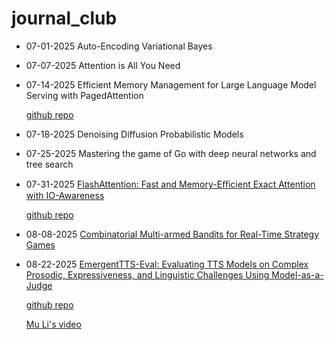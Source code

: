 # journal_club

- 07-01-2025 Auto-Encoding Variational Bayes
- 07-07-2025 Attention is All You Need
- 07-14-2025 Efficient Memory Management for Large Language Model Serving with PagedAttention
  
  [github repo](https://github.com/vllm-project/vllm)
  
- 07-18-2025 Denoising Diffusion Probabilistic Models
- 07-25-2025 Mastering the game of Go with deep neural networks and tree search

  
- 07-31-2025 [FlashAttention: Fast and Memory-Eﬃcient Exact Attention with IO-Awareness](https://github.com/NxNiki/journal_club/blob/main/FlashAttention%3A%20Fast%20and%20Memory-E%EF%AC%83cient%20Exact%20Attention%20with%20IO-Awareness.pdf)

  [github repo](https://github.com/Dao-AILab/flash-attention)


- 08-08-2025 [Combinatorial Multi-armed Bandits for Real-Time Strategy Games](https://github.com/NxNiki/journal_club/blob/main/Combinatorial%20Multi-armed%20Bandits%20for%20Real-Time%20Strategy%20Games.pdf)

- 08-22-2025 [EmergentTTS-Eval: Evaluating TTS Models on Complex Prosodic, Expressiveness, and Linguistic Challenges Using Model-as-a-Judge](https://arxiv.org/abs/2505.23009)

  [github repo](https://github.com/boson-ai/higgs-audio)

  [Mu Li's video](https://youtu.be/0Dv4s2P65YQ?feature=shared)

